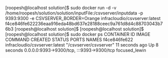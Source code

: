 [roopesh@localhost solution]$ sudo docker run -d -v /home/roopesh/solution/solution/inputFile:/csvserver/inputdata -p 9393:9300 -e CSVSERVER_BORDER=Orange infracloudio/csvserver:latest
f4ce846fe622236eaa916eda48bd637e28188ceec9a761d8d4c88703043b76b3
[roopesh@localhost solution]$ 
[roopesh@localhost solution]$ 
[roopesh@localhost solution]$ sudo docker ps
CONTAINER ID   IMAGE                           COMMAND                  CREATED          STATUS         PORTS                                       NAMES
f4ce846fe622   infracloudio/csvserver:latest   "/csvserver/csvserver"   11 seconds ago   Up 8 seconds   0.0.0.0:9393->9300/tcp, :::9393->9300/tcp   focused_lewin

